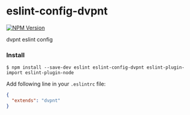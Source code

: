 # eslint-config-dvpnt
[![NPM Version](https://img.shields.io/npm/v/eslint-config-dvpnt.svg)](https://www.npmjs.com/package/eslint-config-dvpnt)

dvpnt eslint config

### Install
    $ npm install --save-dev eslint eslint-config-dvpnt eslint-plugin-import eslint-plugin-node


Add following line in your `.eslintrc` file:

```json
{
  "extends": "dvpnt"
}
```
